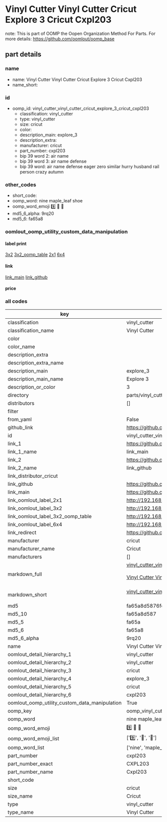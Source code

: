 # Vinyl Cutter Vinyl Cutter Cricut Explore 3 Cricut Cxpl203  

note: This is part of OOMP the Oopen Organization Method For Parts. For more details: https://github.com/oomlout/oomp_base

##  part details
  







### name
* name: Vinyl Cutter Vinyl Cutter Cricut Explore 3 Cricut Cxpl203
* name_short: 
### id
* oomp_id: vinyl_cutter_vinyl_cutter_cricut_explore_3_cricut_cxpl203
  * classification: vinyl_cutter
  * type: vinyl_cutter
  * size: cricut
  * color: 
  * description_main: explore_3
  * description_extra: 
  * manufacturer: cricut
  * part_number: cxpl203
  * bip 39 word 2: air name
  * bip 39 word 3: air name defense
  * bip 39 word: air name defense eager zero similar hurry husband rail person crazy autumn

### other_codes
* short_code: 
* oomp_word: nine maple_leaf shoe
* oomp_word_emoji :nine: :maple_leaf: :shoe:
* md5_6_alpha: 9rq20
* md5_6: fa65a8






### oomlout_oomp_utility_custom_data_manipulation
#### label print
[3x2](http://192.168.1.245:1112/?label=oomp%209rq20)
[3x2_oomp_table](http://192.168.1.108:1112/?label=oomp%209rq20)
[2x1](http://192.168.1.242:1112/?label=oomp%209rq20)
[6x4](http://192.168.1.55:1112/?label=oomp%209rq20)    

#### link

[link_main](https://github.com/oomlout/oomlout_oomp_version_1_messy/tree/main/parts/vinyl_cutter_vinyl_cutter_cricut_explore_3_cricut_cxpl203) [link_github](https://github.com/oomlout/oomlout_oomp_version_1_messy/tree/main/parts/vinyl_cutter_vinyl_cutter_cricut_explore_3_cricut_cxpl203)                             

#### price







### all codes 
| key | value |  
| --- | --- |  
| classification | vinyl_cutter |  
| classification_name | Vinyl Cutter |  
| color |  |  
| color_name |  |  
| description_extra |  |  
| description_extra_name |  |  
| description_main | explore_3 |  
| description_main_name | Explore 3 |  
| description_or_color | 3 |  
| directory | parts/vinyl_cutter_vinyl_cutter_cricut_explore_3_cricut_cxpl203 |  
| distributors | [] |  
| filter |  |  
| from_yaml | False |  
| github_link | https://github.com/oomlout/oomlout_oomp_part_src/tree/main/parts/vinyl_cutter_vinyl_cutter_cricut_explore_3_cricut_cxpl203 |  
| id | vinyl_cutter_vinyl_cutter_cricut_explore_3_cricut_cxpl203 |  
| link_1 | https://github.com/oomlout/oomlout_oomp_version_1_messy/tree/main/parts/vinyl_cutter_vinyl_cutter_cricut_explore_3_cricut_cxpl203 |  
| link_1_name | link_main |  
| link_2 | https://github.com/oomlout/oomlout_oomp_version_1_messy/tree/main/parts/vinyl_cutter_vinyl_cutter_cricut_explore_3_cricut_cxpl203 |  
| link_2_name | link_github |  
| link_distributor_cricut |  |  
| link_github | https://github.com/oomlout/oomlout_oomp_version_1_messy/tree/main/parts/vinyl_cutter_vinyl_cutter_cricut_explore_3_cricut_cxpl203 |  
| link_main | https://github.com/oomlout/oomlout_oomp_version_1_messy/tree/main/parts/vinyl_cutter_vinyl_cutter_cricut_explore_3_cricut_cxpl203 |  
| link_oomlout_label_2x1 | http://192.168.1.242:1112/?label=oomp%209rq20 |  
| link_oomlout_label_3x2 | http://192.168.1.245:1112/?label=oomp%209rq20 |  
| link_oomlout_label_3x2_oomp_table | http://192.168.1.108:1112/?label=oomp%209rq20 |  
| link_oomlout_label_6x4 | http://192.168.1.55:1112/?label=oomp%209rq20 |  
| link_redirect | https://github.com/oomlout/oomlout_oomp_version_1_messy/tree/main/parts/vinyl_cutter_vinyl_cutter_cricut_explore_3_cricut_cxpl203 |  
| manufacturer | cricut |  
| manufacturer_name | Cricut |  
| manufacturers | [] |  
| markdown_full | [vinyl_cutter_vinyl_cutter_cricut_explore_3_cricut_cxpl203](none)<br>[](none)<br>[Vinyl Cutter Vinyl Cutter Cricut Explore 3 Cricut Cxpl203](none)<br><br> |  
| markdown_short | [vinyl_cutter_vinyl_cutter_cricut_explore_3_cricut_cxpl203](none)<br><br> |  
| md5 | fa65a8d5876fedf723ffd44e72e4b02b |  
| md5_10 | fa65a8d587 |  
| md5_5 | fa65a |  
| md5_6 | fa65a8 |  
| md5_6_alpha | 9rq20 |  
| name | Vinyl Cutter Vinyl Cutter Cricut Explore 3 Cricut Cxpl203 |  
| oomlout_detail_hierarchy_1 | vinyl_cutter |  
| oomlout_detail_hierarchy_2 | vinyl_cutter |  
| oomlout_detail_hierarchy_3 | cricut |  
| oomlout_detail_hierarchy_4 | explore_3 |  
| oomlout_detail_hierarchy_5 | cricut |  
| oomlout_detail_hierarchy_6 | cxpl203 |  
| oomlout_oomp_utility_custom_data_manipulation | True |  
| oomp_key | oomp_vinyl_cutter_vinyl_cutter_cricut_explore_3_cricut_cxpl203 |  
| oomp_word | nine maple_leaf shoe |  
| oomp_word_emoji | :nine: :maple_leaf: :shoe: |  
| oomp_word_emoji_list | [':nine:', ':maple_leaf:', ':shoe:'] |  
| oomp_word_list | ['nine', 'maple_leaf', 'shoe'] |  
| part_number | cxpl203 |  
| part_number_exact | CXPL203 |  
| part_number_name | Cxpl203 |  
| short_code |  |  
| size | cricut |  
| size_name | Cricut |  
| type | vinyl_cutter |  
| type_name | Vinyl Cutter |  
